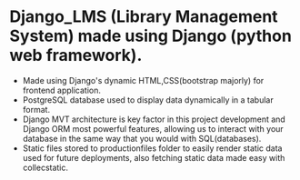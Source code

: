 # Django_LMS (Library Management System) made using Django (python web framework).
- Made using Django's dynamic HTML,CSS(bootstrap majorly) for frontend application.
- PostgreSQL database used to display data dynamically in a tabular format.
- Django MVT architecture is key factor in this project development and Django ORM most powerful features, allowing us to interact with your database in the same way that you would with SQL(databases).
- Static files stored to productionfiles folder to easily render static data used for future deployments, also fetching static data made easy with collecstatic.
